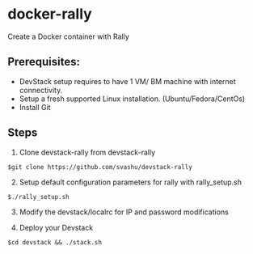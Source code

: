 docker-rally
============

Create a Docker container with Rally

Prerequisites:
--------------
- DevStack setup requires to have 1 VM/ BM machine with internet connectivity.
- Setup a fresh supported Linux installation. (Ubuntu/Fedora/CentOs)
- Install Git

Steps
-----
1. Clone devstack-rally from devstack-rally
```
$git clone https://github.com/svashu/devstack-rally
```
2. Setup default configuration parameters for rally with rally_setup.sh
```
$./rally_setup.sh
```
3. Modify the devstack/localrc for IP and password modifications

4. Deploy your Devstack

```
$cd devstack && ./stack.sh
```
